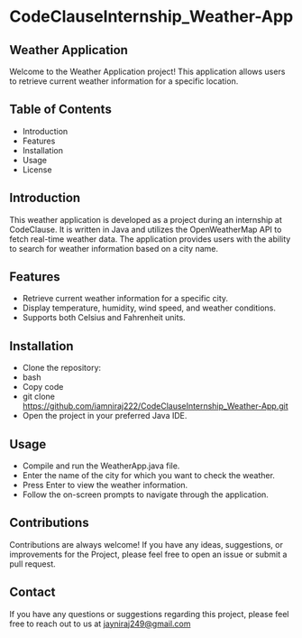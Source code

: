 # CodeClauseInternship_Weather-App
## Weather Application
Welcome to the Weather Application project! This application allows users to retrieve current weather information for a specific location.

## Table of Contents
- Introduction
- Features
- Installation
- Usage
- License


## Introduction
This weather application is developed as a project during an internship at CodeClause. It is written in Java and utilizes the OpenWeatherMap API to fetch real-time weather data. The application provides users with the ability to search for weather information based on a city name.

## Features
- Retrieve current weather information for a specific city.
- Display temperature, humidity, wind speed, and weather conditions.
- Supports both Celsius and Fahrenheit units.

## Installation
- Clone the repository:
- bash
- Copy code
- git clone https://github.com/iamniraj222/CodeClauseInternship_Weather-App.git
- Open the project in your preferred Java IDE.

## Usage
- Compile and run the WeatherApp.java file.
- Enter the name of the city for which you want to check the weather.
- Press Enter to view the weather information.
- Follow the on-screen prompts to navigate through the application.


## Contributions
Contributions are always welcome! If you have any ideas, suggestions, or improvements for the Project, please feel free to open an issue or submit a pull request.

## Contact
If you have any questions or suggestions regarding this project, please feel free to reach out to us at [jayniraj249@gmail.com](mailto:jayniraj249@gmail.com)
